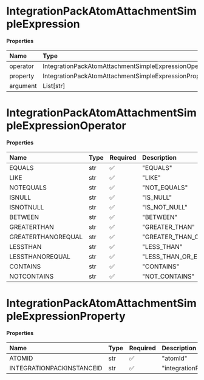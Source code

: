 # IntegrationPackAtomAttachmentSimpleExpression

**Properties**

| Name     | Type                                                  | Required | Description |
| :------- | :---------------------------------------------------- | :------- | :---------- |
| operator | IntegrationPackAtomAttachmentSimpleExpressionOperator | ✅       |             |
| property | IntegrationPackAtomAttachmentSimpleExpressionProperty | ✅       |             |
| argument | List[str]                                             | ❌       |             |

# IntegrationPackAtomAttachmentSimpleExpressionOperator

**Properties**

| Name               | Type | Required | Description             |
| :----------------- | :--- | :------- | :---------------------- |
| EQUALS             | str  | ✅       | "EQUALS"                |
| LIKE               | str  | ✅       | "LIKE"                  |
| NOTEQUALS          | str  | ✅       | "NOT_EQUALS"            |
| ISNULL             | str  | ✅       | "IS_NULL"               |
| ISNOTNULL          | str  | ✅       | "IS_NOT_NULL"           |
| BETWEEN            | str  | ✅       | "BETWEEN"               |
| GREATERTHAN        | str  | ✅       | "GREATER_THAN"          |
| GREATERTHANOREQUAL | str  | ✅       | "GREATER_THAN_OR_EQUAL" |
| LESSTHAN           | str  | ✅       | "LESS_THAN"             |
| LESSTHANOREQUAL    | str  | ✅       | "LESS_THAN_OR_EQUAL"    |
| CONTAINS           | str  | ✅       | "CONTAINS"              |
| NOTCONTAINS        | str  | ✅       | "NOT_CONTAINS"          |

# IntegrationPackAtomAttachmentSimpleExpressionProperty

**Properties**

| Name                      | Type | Required | Description                 |
| :------------------------ | :--- | :------- | :-------------------------- |
| ATOMID                    | str  | ✅       | "atomId"                    |
| INTEGRATIONPACKINSTANCEID | str  | ✅       | "integrationPackInstanceId" |

